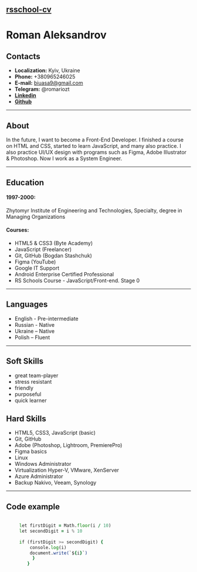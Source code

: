 ## [**rsschool-cv**](https://github.com/romariozt)

# **Roman Aleksandrov**

## **Contacts**
-  **Localization:** Kyiv, Ukraine
- **Phone:**  +380965246025
- **E-mail:** biuasa9@gmail.com
- **Telegram:** @romariozt
- [**Linkedin**](https://www.linkedin.com/in/roman-aleksandrov-a52b90bb/)
- [**Github**](https://github.com/romariozt)

-----
## **About**
In the future, I want to become a Front-End Developer. I finished a course on HTML and CSS, started to learn JavaScript, and many also practice. I also practice UI/UX design with programs such as Figma, Adobe Illustrator & Photoshop. Now I work as a System Engineer.

----
##  **Education**
#### 1997-2000:
Zhytomyr Institute of
Engineering and Technologies,
Specialty, degree in Managing
Organizations
#### Courses:
+ HTML5 & CSS3 (Byte Academy)
+ JavaScript (Freelancer)
+ Git, GitHub (Bogdan Stashchuk)
+ Figma (YouTube)
+ Google IT Support
+ Android Enterprise Certified Professional
+ RS Schools Course - JavaScript/Front-end. Stage 0

----
## **Languages**
- English - Pre-intermediate
- Russian - Native
- Ukraine – Native
- Polish – Fluent

___

## **Soft Skills**
- great team-player
- stress resistant
- friendly
- purposeful
- quick learner


## **Hard Skills**

- HTML5, CSS3, JavaScript (basic)
- Git, GitHub
- Adobe (Photoshop, Lightroom, PremierePro)
- Figma basics
- Linux 
- Windows Administrator
- Virtualization Hyper-V, VMware, XenServer
- Azure Administrator
- Backup Nakivo, Veeam, Synology

----

## **Code example**
```for (let i = 10; i <= 99; i++)
     
     let firstDigit = Math.floor(i / 10)
     let secondDigit = i % 10
     
     if (firstDigit >= secondDigit) {
         console.log(i)
         document.write(`${i}`)
          }
        }
```
